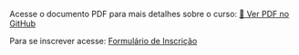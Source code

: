 Acesse o documento PDF para mais detalhes sobre o curso:
[📄 Ver PDF no GitHub](https://github.com/Abnerlucasm/curso_javascript_202502/blob/master/setup/primeiros-passos.pdf)

Para se inscrever acesse: [Formulário de Inscrição](https://docs.google.com/forms/d/e/1FAIpQLSeYzBQCH0QcB8sEbXvzRY999d4cenIzbZHAeb5Pfra15kBLmA/viewform)
    